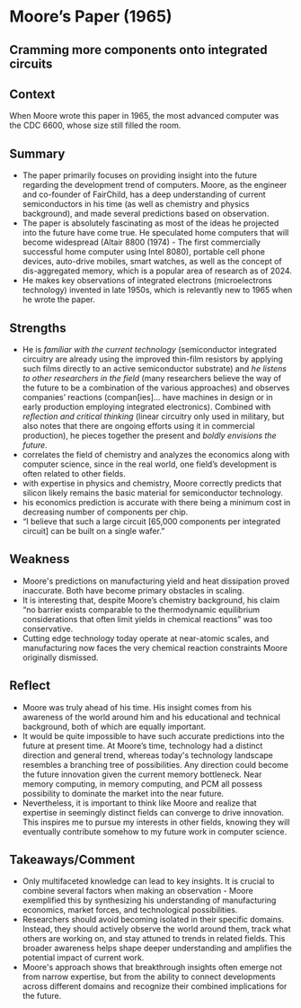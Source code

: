 # Moore’s Paper (1965)

## Cramming more components onto integrated circuits

## Context

When Moore wrote this paper in 1965, the most advanced computer was the CDC 6600, whose size still filled the room.

## Summary

- The paper primarily focuses on providing insight into the future regarding the development trend of computers. Moore, as the engineer and co-founder of FairChild, has a deep understanding of current semiconductors in his time (as well as chemistry and physics background), and made several predictions based on observation.
- The paper is absolutely fascinating as most of the ideas he projected into the future have come true. He speculated home computers that will become widespread (Altair 8800 (1974) - The first commercially successful home computer using Intel 8080), portable cell phone devices, auto-drive mobiles, smart watches, as well as the concept of dis-aggregated memory, which is a popular area of research as of 2024.
- He makes key observations of integrated electrons (microelectrons technology) invented in late 1950s, which is relevantly new to 1965 when he wrote the paper.

## Strengths

- He is *familiar with the current technology* (semiconductor integrated circuitry are already using the improved thin-film resistors by applying such films directly to an active semiconductor substrate) and *he listens to other researchers in the field* (many researchers believe the way of the future to be a combination of the various approaches) and observes companies’ reactions (compan[ies]… have machines in design or in early production employing integrated electronics). Combined with *reflection and critical thinking* (linear circuitry only used in military, but also notes that there are ongoing efforts using it in commercial production), he pieces together the present and *boldly envisions the future*.
- correlates the field of chemistry and analyzes the economics along with computer science, since in the real world, one field’s development is often related to other fields.
- with expertise in physics and chemistry, Moore correctly predicts that silicon likely remains the basic material for semiconductor technology.
- his economics prediction is accurate with there being a minimum cost in decreasing number of components per chip.
- “I believe that such a large circuit [65,000 components per integrated circuit] can be built on a single wafer.”

## Weakness

- Moore's predictions on manufacturing yield and heat dissipation proved inaccurate. Both have become primary obstacles in scaling.
- It is interesting that, despite Moore’s chemistry background, his claim “no barrier exists comparable to the thermodynamic equilibrium considerations that often limit yields in chemical reactions” was too conservative.
- Cutting edge technology today operate at near-atomic scales, and manufacturing now faces the very chemical reaction constraints Moore originally dismissed.

## Reflect

- Moore was truly ahead of his time. His insight comes from his awareness of the world around him and his educational and technical background, both of which are equally important.
- It would be quite impossible to have such accurate predictions into the future at present time. At Moore’s time, technology had a distinct direction and general trend, whereas  today's technology landscape resembles a branching tree of possibilities. Any direction could become the future innovation given the current memory bottleneck. Near memory computing, in memory computing, and PCM all possess possibility to dominate the market into the near future.
- Nevertheless, it is important to think like Moore and realize that expertise in seemingly distinct fields can converge to drive innovation. This inspires me to pursue my interests in other fields, knowing they will eventually contribute somehow to my future work in computer science.

## Takeaways/Comment

- Only multifaceted knowledge can lead to key insights. It is crucial to combine several factors when making an observation - Moore exemplified this by synthesizing his understanding of manufacturing economics, market forces, and technological possibilities.
- Researchers should avoid becoming isolated in their specific domains. Instead, they should actively observe the world around them, track what others are working on, and stay attuned to trends in related fields. This broader awareness helps shape deeper understanding and amplifies the potential impact of current work.
- Moore's approach shows that breakthrough insights often emerge not from narrow expertise, but from the ability to connect developments across different domains and recognize their combined implications for the future.

##